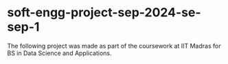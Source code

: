 # soft-engg-project-sep-2024-se-sep-1
The following project was made as part of the coursework at IIT Madras for BS in Data Science and Applications.
